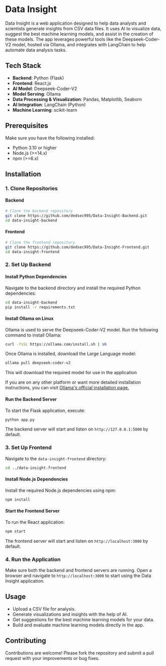 # Data Insight

Data Insight is a web application designed to help data analysts and scientists generate insights from CSV data files. It uses AI to visualize data, suggest the best machine learning models, and assist in the creation of these models. The app leverages powerful tools like the Deepseek-Coder-V2 model, hosted via Ollama, and integrates with LangChain to help automate data analysis tasks.

## Tech Stack
- **Backend**: Python (Flask)
- **Frontend**: React.js
- **AI Model**: Deepseek-Coder-V2
- **Model Serving**: Ollama
- **Data Processing & Visualization**: Pandas, Matplotlib, Seaborn
- **AI Integration**: LangChain (Python)
- **Machine Learning**: scikit-learn

## Prerequisites
Make sure you have the following installed:

- Python 3.10 or higher
- Node.js (>=14.x)
- npm (>=6.x)

## Installation

### 1. Clone Repositories

#### Backend
```bash
# Clone the backend repository
git clone https://github.com/dedsec995/Data-Insight-Backend.git
cd data-insight-backend
```

#### Frontend
```bash
# Clone the frontend repository
git clone https://github.com/dedsec995/Data-Insight-Frontend.git
cd data-insight-frontend
```

### 2. Set Up Backend

#### Install Python Dependencies
Navigate to the backend directory and install the required Python dependencies:

```bash
cd data-insight-backend
pip install -r requirements.txt
```

#### Install Ollama on Linux
Ollama is used to serve the Deepseek-Coder-V2 model. Run the following command to install Ollama:

```bash
curl -fsSL https://ollama.com/install.sh | sh
```

Once Ollama is installed, download the Large Language model:

```bash
ollama pull deepseek-coder-v2
```
This will download the required model for use in the application

If you are on any other platform or want more detailed installation instructions, you can visit [Ollama's official installation page.](https://ollama.com/)

#### Run the Backend Server
To start the Flask application, execute:

```bash
python app.py
```

The backend server will start and listen on `http://127.0.0.1:5000` by default.

### 3. Set Up Frontend

Navigate to the `data-insight-frontend` directory:

```bash
cd ../data-insight-frontend
```

#### Install Node.js Dependencies
Install the required Node.js dependencies using npm:

```bash
npm install
```

#### Start the Frontend Server
To run the React application:

```bash
npm start
```

The frontend server will start and listen on `http://localhost:3000` by default.

### 4. Run the Application
Make sure both the backend and frontend servers are running. Open a browser and navigate to `http://localhost:3000` to start using the Data Insight application.

## Usage
- Upload a CSV file for analysis.
- Generate visualizations and insights with the help of AI.
- Get suggestions for the best machine learning models for your data.
- Build and evaluate machine learning models directly in the app.

## Contributing
Contributions are welcome! Please fork the repository and submit a pull request with your improvements or bug fixes.


